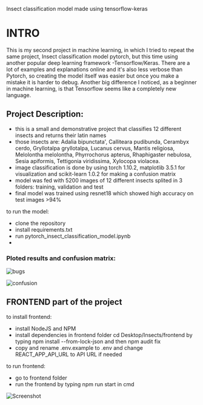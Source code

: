 Insect classification model made using tensorflow-keras

# INTRO

This is my second project in machine learning, in which I tried to repeat the same project, Insect classification model pytorch, but this time using another popular deep learning framework -Tensorflow/Keras. There are a lot of examples and explanations online and it's also less verbose than Pytorch, so creating the model itself was easier but once you make a mistake it is harder to debug. Another big difference I noticed, as a beginner in machine learning, is that Tensorflow seems like a completely new language.

## Project Description:
- this is a small and demonstrative project that classifies 12 different insects and returns their latin names
- those insects are: Adalia bipunctata', Calliteara pudibunda, Cerambyx cerdo, Gryllotalpa gryllotalpa, Lucanus cervus, Mantis religiosa, Melolontha melolontha, Phyrrochorus apterus, Rhaphigaster nebulosa, Sesia apiformis, Tettigonia viridissima, Xylocopa violacea.
- image classification is done by using torch 1.10.2, matplotlib 3.5.1 for visualization and scikit-learn 1.0.2 for making a confusion matrix
- model was fed with 5200 images of 12 different insects splited in 3 folders: training, validation and test
- final model was trained using resnet18 which showed high accuracy on test images >94%

to run the model:

- clone the repository
- install requirements.txt
- run pytorch_insect_classification_model.ipynb
- 

### Ploted results and confusion matrix:
![bugs](https://user-images.githubusercontent.com/89583742/162262535-3fc48dac-bbd3-4dc6-939b-8507e697619a.png)

![confusion](https://user-images.githubusercontent.com/89583742/162262572-46973925-9f2f-452a-b40c-18896a652f1a.png)

## FRONTEND part of the project

to install frontend:
 - install NodeJS and NPM
 - install dependencies in frontend folder cd Desktop/Insects/frontend by typing npm install --from-lock-json and then npm audit fix
 - copy and rename .env.example to .env and change REACT_APP_API_URL to API URL if needed

to run frontend:
 - go to frontend folder
 - run the frontend by typing npm run start in cmd
 
![Screenshot](https://user-images.githubusercontent.com/89583742/161758722-7c66f494-c27d-4f99-a1bd-1d9c8e5eef51.jpg)




